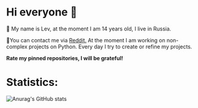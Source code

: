 # Hi everyone 👋

💬 My name is Lev, at the moment I am 14 years old, I live in Russia.

👋You can contact me via [Reddit.](https://www.reddit.com/user/grobran5) At the moment I am working on non-complex projects on Python. Every day I try to create or refine my projects. 

__Rate my pinned repositories, I will be grateful!__

# Statistics:

![Anurag's GitHub stats](https://github-readme-stats.vercel.app/api?username=GrobranGG&hide=contribs,prs&theme=dark) 
